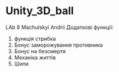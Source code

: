 # Unity_3D_ball
LAb 8 Machulskyi Andrii
Додаткові функції:
1) функція стрибка
2) Бонус заморожування противника
3) Бонус на безсмертя
4) Механіка життів
5) Шипи
